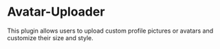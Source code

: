 # Avatar-Uploader
This plugin allows users to upload custom profile pictures or avatars and customize their size and style.
